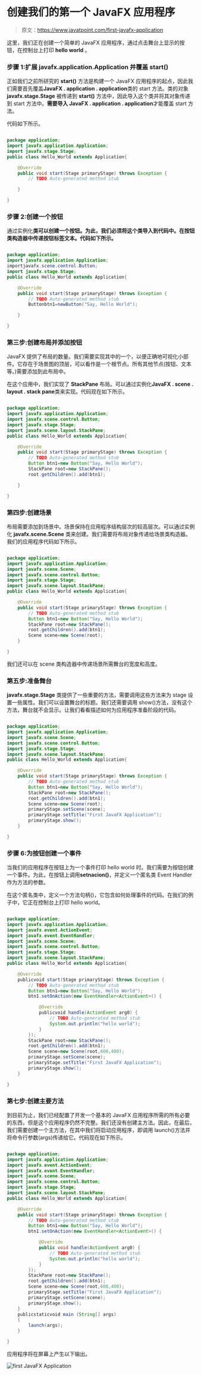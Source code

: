 # 创建我们的第一个 JavaFX 应用程序

> 原文：<https://www.javatpoint.com/first-javafx-application>

这里，我们正在创建一个简单的 JavaFX 应用程序，通过点击舞台上显示的按钮，在控制台上打印 **hello world** 。

### 步骤 1:扩展 javafx.application.Application 并覆盖 start()

正如我们之前所研究的 **start()** 方法是构建一个 JavaFX 应用程序的起点，因此我们需要首先覆盖**JavaFX . application . application**类的 start 方法。类的对象 **javafx.stage.Stage** 被传递到 **start()** 方法中，因此导入这个类并将其对象传递到 start 方法中。**需要导入 JavaFX . application . application**才能覆盖 start 方法。

代码如下所示。

```java

package application; 
import javafx.application.Application;
import javafx.stage.Stage;
public class Hello_World extends Application{

	@Override
	public void start(Stage primaryStage) throws Exception {
		// TODO Auto-generated method stub

	}

}

```

### 步骤 2:创建一个按钮

通过实例化**类可以创建一个按钮。为此，我们必须将这个类导入到代码中。在按钮类构造器中传递按钮标签文本。代码如下所示。**

```java

package application; 
import javafx.application.Application;
importjavafx.scene.control.Button;
import javafx.stage.Stage;
public class Hello_World extends Application{

	@Override
	public void start(Stage primaryStage) throws Exception {
		// TODO Auto-generated method stub
		Buttonbtn1=newButton("Say, Hello World");

	}

}

```

### 第三步:创建布局并添加按钮

JavaFX 提供了布局的数量。我们需要实现其中的一个，以便正确地可视化小部件。它存在于场景图的顶层，可以看作是一个根节点。所有其他节点(按钮、文本等。)需要添加到此布局中。

在这个应用中，我们实现了 **StackPane** 布局。可以通过实例化**JavaFX . scene . layout . stack pane**类来实现。代码现在如下所示。

```java

package application; 
import javafx.application.Application;
import javafx.scene.control.Button;
import javafx.stage.Stage;
import javafx.scene.layout.StackPane;
public class Hello_World extends Application{

	@Override
	public void start(Stage primaryStage) throws Exception {
		// TODO Auto-generated method stub
		Button btn1=new Button("Say, Hello World");
		StackPane root=new StackPane();
		root.getChildren().add(btn1);

	}

}

```

### 第四步:创建场景

布局需要添加到场景中。场景保持在应用程序结构层次的较高层次。可以通过实例化 **javafx.scene.Scene** 类来创建。我们需要将布局对象传递给场景类构造器。我们的应用程序代码如下所示。

```java

package application; 
import javafx.application.Application;
import javafx.scene.Scene;
import javafx.scene.control.Button;
import javafx.stage.Stage;
import javafx.scene.layout.StackPane;
public class Hello_World extends Application{

	@Override
	public void start(Stage primaryStage) throws Exception {
		// TODO Auto-generated method stub
		Button btn1=new Button("Say, Hello World");
		StackPane root=new StackPane();
		root.getChildren().add(btn1);
		Scene scene=new Scene(root);	
	}

}

```

我们还可以在 scene 类构造器中传递场景所需舞台的宽度和高度。

### 第五步:准备舞台

**javafx.stage.Stage** 类提供了一些重要的方法，需要调用这些方法来为 stage 设置一些属性。我们可以设置舞台的标题。我们还需要调用 show()方法，没有这个方法，舞台就不会显示。让我们看看描述如何为应用程序准备阶段的代码。

```java

package application; 
import javafx.application.Application;
import javafx.scene.Scene;
import javafx.scene.control.Button;
import javafx.stage.Stage;
import javafx.scene.layout.StackPane;
public class Hello_World extends Application{

	@Override
	public void start(Stage primaryStage) throws Exception {
		// TODO Auto-generated method stub
		Button btn1=new Button("Say, Hello World");
		StackPane root=new StackPane();
		root.getChildren().add(btn1);
		Scene scene=new Scene(root);	
		primaryStage.setScene(scene);
		primaryStage.setTitle("First JavaFX Application");
		primaryStage.show();
	}

}

```

### 步骤 6:为按钮创建一个事件

当我们的应用程序在按钮上为一个事件打印 hello world 时。我们需要为按钮创建一个事件。为此，在按钮上调用**setnacion()**，并定义一个匿名类 Event Handler 作为方法的参数。

在这个匿名类中，定义一个方法句柄()，它包含如何处理事件的代码。在我们的例子中，它正在控制台上打印 hello world。

```java

package application; 
import javafx.application.Application;
import javafx.event.ActionEvent;
import javafx.event.EventHandler;
import javafx.scene.Scene;
import javafx.scene.control.Button;
import javafx.stage.Stage;
import javafx.scene.layout.StackPane;
public class Hello_World extends Application{

	@Override
	publicvoid start(Stage primaryStage) throws Exception {
		// TODO Auto-generated method stub
		Button btn1=new Button("Say, Hello World");
		btn1.setOnAction(new EventHandler<ActionEvent>() {

			@Override
			publicvoid handle(ActionEvent arg0) {
				// TODO Auto-generated method stub
				System.out.println("hello world");
			}
		});
		StackPane root=new StackPane();
		root.getChildren().add(btn1);
		Scene scene=new Scene(root,600,400);	
		primaryStage.setScene(scene);
		primaryStage.setTitle("First JavaFX Application");
		primaryStage.show();
	}

}

```

### 第七步:创建主要方法

到目前为止，我们已经配置了开发一个基本的 JavaFX 应用程序所需的所有必要的东西，但是这个应用程序仍然不完整。我们还没有创建主方法。因此，在最后，我们需要创建一个主方法，在其中我们将启动应用程序，即调用 launch()方法并将命令行参数(args)传递给它。代码现在如下所示。

```java

package application; 
import javafx.application.Application;
import javafx.event.ActionEvent;
import javafx.event.EventHandler;
import javafx.scene.Scene;
import javafx.scene.control.Button;
import javafx.stage.Stage;
import javafx.scene.layout.StackPane;
public class Hello_World extends Application{

	@Override
	public void start(Stage primaryStage) throws Exception {
		// TODO Auto-generated method stub
		Button btn1=new Button("Say, Hello World");
		btn1.setOnAction(new EventHandler<ActionEvent>() {

			@Override
			public void handle(ActionEvent arg0) {
				// TODO Auto-generated method stub
				System.out.println("hello world");
			}
		});
		StackPane root=new StackPane();
		root.getChildren().add(btn1);
		Scene scene=new Scene(root,600,400);	
		primaryStage.setTitle("First JavaFX Application");
		primaryStage.setScene(scene);
		primaryStage.show();
	}
	publicstaticvoid main (String[] args)
	{
		launch(args);
	}

}

```

应用程序将在屏幕上产生以下输出。

![first JavaFX Application](../img/4afb755f03bc4dfb223c09a07b7760d7.png)